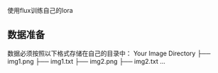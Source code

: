 使用flux训练自己的lora
## 数据准备
数据必须按照以下格式存储在自己的目录中：
Your Image Directory
├── img1.png
├── img1.txt
├── img2.png
├── img2.txt
...
